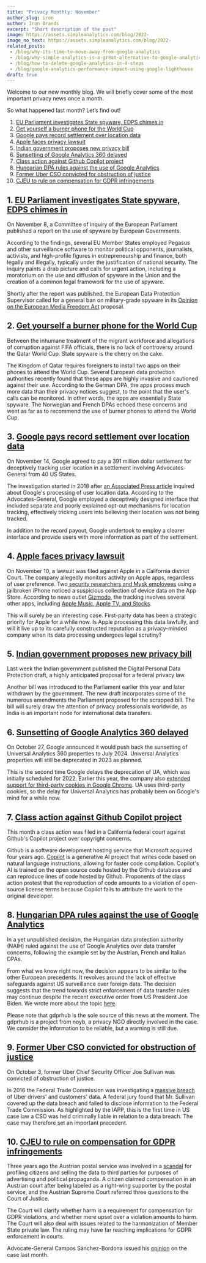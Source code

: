 ```yaml
---
title: "Privacy Monthly: November"
author_slug: iron
author: Iron Brands
excerpt: "Short description of the post"
image: https://assets.simpleanalytics.com/blog/2022-
image_no_text: https://assets.simpleanalytics.com/blog/2022-
related_posts:
 - /blog/why-its-time-to-move-away-from-google-analytics
 - /blog/why-simple-analytics-is-a-great-alternative-to-google-analytics
 - /blog/how-to-delete-google-analytics-in-4-steps
 - /blog/google-analytics-performance-impact-using-google-lighthouse
draft: true
---
```


Welcome to our new monthly blog. We will briefly cover some of the most important privacy news once a month.

So what happened last month? Let’s find out!

1. [EU Parliament investigates State spyware, EDPS chimes in](#1-eu-parliament-investigates-state-spyware-edps-chimes-in)
2. [Get yourself a burner phone for the World Cup](#2-get-yourself-a-burner-phone-for-the-world-cup)
3. [Google pays record settlement over location data](#3-google-pays-record-settlement-over-location-data)
4. [Apple faces privacy lawsuit](#4-apple-faces-privacy-lawsuit)
5. [Indian government proposes new privacy bill](#5-indian-government-proposes-new-privacy-bill)
6. [Sunsetting of Google Analytics 360 delayed](#6-sunsetting-of-google-analytics-360-delayed)
7. [Class action against Github Copilot project](#7-class-action-against-github-copilot-project)
8. [Hungarian DPA rules against the use of Google Analytics](#8-hungarian-dpa-rules-against-the-use-of-google-analytics)
9. [Former Uber CSO convicted for obstruction of justice](#9-former-uber-cso-convicted-for-obstruction-of-justice)
10. [CJEU to rule on compensation for GDPR infringements](#10-cjeu-to-rule-on-compensation-for-gdpr-infringements)



## 1. [EU Parliament investigates State spyware, EDPS chimes in](https://iapp.org/news/a/former-uber-cso-convicted-of-2016-data-breach-coverup/)

On November 8, a Committee of inquiry of the European Parliament published a report on the use of spyware by European Governments.

According to the findings, several EU Member States employed Pegasus and other surveillance software to monitor political opponents, journalists, activists, and high-profile figures in entrepreneurship and finance, both legally and illegally, typically under the justification of national security. The inquiry paints a drab picture and calls for urgent action, including a moratorium on the use and diffusion of spyware in the Union and the creation of a common legal framework for the use of spyware.

Shortly after the report was published, the European Data Protection Supervisor called for a general ban on military-grade spyware in its [Opinion on the European Media Freedom Act](https://edps.europa.eu/data-protection/our-work/publications/opinions/2022-11-14-opinion-european-media-freedom-act_en) proposal.

## 2. [Get yourself a burner phone for the World Cup](https://www.politico.eu/article/qatar-world-cup-2022-warning-burner-phones-french-agency/)

Between the inhumane treatment of the migrant workforce and allegations of corruption against FIFA officials, there is no lack of controversy around the Qatar World Cup. State spyware is the cherry on the cake.

The Kingdom of Qatar requires foreigners to install two apps on their phones to attend the World Cup. Several European data protection authorities recently found that these apps are highly invasive and cautioned against their use. According to the German DPA, the apps process much more data than their privacy notices suggest, to the point that the user's calls can be monitored. In other words, the apps are essentially State spyware. The Norwegian and French DPAs echoed these concerns and went as far as to recommend the use of burner phones to attend the World Cup.

## 3. [Google pays record settlement over location data](https://www.doj.state.or.us/media-home/news-media-releases/largest-ag-consumer-privacy-settlement-in-u-s-history/)

On November 14, Google agreed to pay a 391 million dollar settlement for deceptively tracking user location in a settlement involving Advocates-General from 40 US States.

The investigation started in 2018 after [an Associated Press article](https://apnews.com/article/north-america-science-technology-business-ap-top-news-828aefab64d4411bac257a07c1af0ecb) inquired about Google's processing of user location data. According to the Advocates-General, Google employed a deceptively designed interface that included separate and poorly explained opt-out mechanisms for location tracking, effectively tricking users into believing their location was not being tracked.

In addition to the record payout, Google undertook to employ a clearer interface and provide users with more information as part of the settlement.

## 4. [Apple faces privacy lawsuit](https://news.bloomberglaw.com/litigation/apple-hit-with-class-action-over-tracking-of-mobile-app-activity)

On November 10, a lawsuit was filed against Apple in a California district Court. The company allegedly monitors activity on Apple apps, regardless of user preference. Two[ security researchers and Mysk employees](https://twitter.com/mysk_co/status/1588308341780262912) using a jailbroken iPhone noticed a suspicious collection of device data on the App Store. According to news outlet [Gizmodo](https://gizmodo.com/apple-iphone-analytics-tracking-even-when-off-app-store-1849757558), the tracking involves several other apps, including [Apple Music, Apple TV, and Stocks](https://gizmodo.com/apple-iphone-analytics-tracking-even-when-off-app-store-1849757558).

This will surely be an interesting case. First-party data has been a strategic priority for Apple for a while now. Is Apple processing this data lawfully, and will it live up to its carefully constructed reputation as a privacy-minded company when its data processing undergoes legal scrutiny?

## 5. [Indian government proposes new privacy bill](https://indianexpress.com/article/explained/explained-economics/india-draft-digital-privacy-law-data-protection-laws-8279199/)

Last week the Indian government published the Digital Personal Data Protection draft, a highly anticipated proposal for a federal privacy law.

Another bill was introduced to the Parliament earlier this year and later withdrawn by the government. The new draft incorporates some of the numerous amendments the Parliament proposed for the scrapped bill. The bill will surely draw the attention of privacy professionals worldwide, as India is an important node for international data transfers.

## 6. [Sunsetting of Google Analytics 360 delayed](https://blog.google/products/marketingplatform/analytics/Turn-insights-ROI-Google-Analytics/)

On October 27, Google announced it would push back the sunsetting of Universal Analytics 360 properties to July 2024. Universal Analytics properties will still be deprecated in 2023 as planned.

This is the second time Google delays the deprecation of UA, which was initially scheduled for 2022. Earlier this year, the company also [extended support for third-party cookies in Google Chrome](https://blog.google/products/chrome/update-testing-privacy-sandbox-web/). UA uses third-party cookies, so the delay for Universal Analytics has probably been on Google's mind for a while now.

## 7. [Class action against Github Copilot project](https://www.wired.com/story/this-copyright-lawsuit-could-shape-the-future-of-generative-ai/)

This month a class action was filed in a California federal court against Github's Copilot project over copyright concerns.

Github is a software development hosting service that Microsoft acquired four years ago. [Copilot](https://github.com/features/copilot) is a generative AI project that writes code based on natural language instructions, allowing for faster code compilation. Copilot's AI is trained on the open source code hosted by the Github database and can reproduce lines of code hosted by Github. Proponents of the class action protest that the reproduction of code amounts to a violation of open-source license terms because Copilot fails to attribute the work to the original developer.

## 8. [Hungarian DPA rules against the use of Google Analytics](https://gdprhub.eu/index.php?title=NAIH_(Hungary)_-_NAIH-3561-4/2022)

In a yet unpublished decision, the Hungarian data protection authority (NAIH) ruled against the use of Google Analytics over data transfer concerns, following the example set by the Austrian, French and Italian DPAs.

From what we know right now, the decision appears to be similar to the other European precedents. It revolves around the lack of effective safeguards against US surveillance over foreign data. The decision suggests that the trend towards strict enforcement of data transfer rules may continue despite the recent executive order from US President Joe Biden. We wrote more about the topic [here](https://www.simpleanalytics.com/blog/hungarian-dpa-to-rule-against-google-analytics-according-to-gdprtoday).

Please note that gdprhub is the sole source of this news at the moment. The gdprhub is a project from noyb, a privacy NGO directly involved in the case. We consider the information to be reliable, but a warning is still due.

## 9. [Former Uber CSO convicted for obstruction of justice](https://iapp.org/news/a/former-uber-cso-convicted-of-2016-data-breach-coverup/)

On October 3, former Uber Chief Security Officer Joe Sullivan was convicted of obstruction of justice.

In 2016 the Federal Trade Commission was investigating a [massive breach](https://www.nytimes.com/2022/10/05/technology/uber-security-chief-joe-sullivan-verdict.html) of Uber drivers' and customers' data. A federal jury found that Mr. Sullivan covered up the data breach and failed to disclose information to the Federal Trade Commission. As highlighted by the IAPP, this is the first time in US case law a CSO was held criminally liable in relation to a data breach. The case may therefore set an important precedent.

## 10. [CJEU to rule on compensation for GDPR infringements](https://www.technologylawdispatch.com/2022/10/privacy-data-protection/mere-upset-insufficient-for-compensation-under-the-gdpr/)

Three years ago the Austrian postal service was involved in a [scandal](https://edri.org/our-work/austrian-postal-service-involved-in-a-data-scandal/) for profiling citizens and selling the data to third parties for purposes of advertising and political propaganda. A citizen claimed compensation in an Austrian court after being labeled as a right-wing supporter by the postal service, and the Austrian Supreme Court referred three questions to the Court of Justice.

The Court will clarify whether harm is a requirement for compensation for GDPR violations, and whether mere upset over a violation amounts to harm. The Court will also deal with issues related to the harmonization of Member State private law. The ruling may have far reaching implications for GDPR enforcement in courts.

Advocate-General Campos Sánchez-Bordona issued his [opinion](https://curia.europa.eu/juris/document/document.jsf?mode=lst&pageIndex=1&docid=266842&part=1&doclang=EN&text=&dir=&occ=first&cid=1939107) on the case last month.

